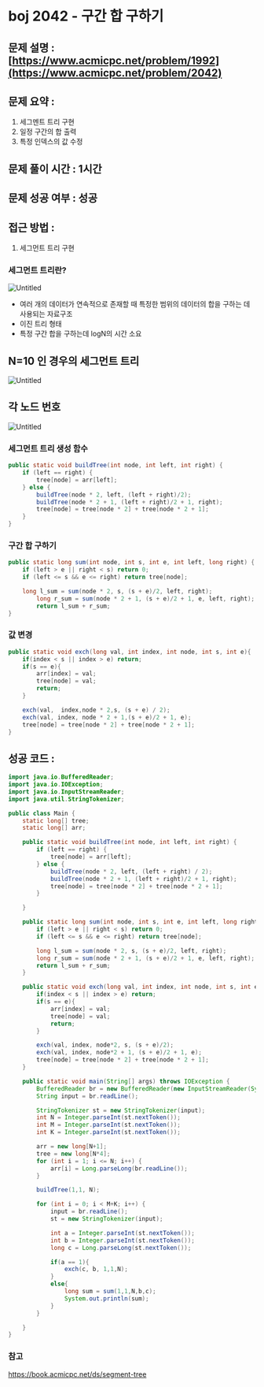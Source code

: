 # boj 2042 - 구간 합 구하기

## 문제 설명 : [https://www.acmicpc.net/problem/1992](https://www.acmicpc.net/problem/2042)

## 문제 요약 :

1. 세그멘트 트리 구현
2. 일정 구간의 합 출력
3. 특정 인덱스의 값 수정

## 문제 풀이 시간 : 1시간

## 문제 성공 여부 : 성공

## 접근 방법 :

1. 세그먼트 트리 구현

### 세그먼트 트리란?

![Untitled](https://prod-files-secure.s3.us-west-2.amazonaws.com/4c7740bd-8bf3-470c-b194-9f3e23fe5b36/6f2c006b-fea0-412a-b5f4-7c46670c64e9/Untitled.png)

- 여러 개의 데이터가 연속적으로 존재할 때 특정한 범위의 데이터의 합을 구하는 데 사용되는 자료구조
- 이진 트리 형태
- 특정 구간 합을 구하는데 logN의 시간 소요

## N=10 인 경우의 세그먼트 트리

![Untitled](https://prod-files-secure.s3.us-west-2.amazonaws.com/4c7740bd-8bf3-470c-b194-9f3e23fe5b36/ff101292-9ec2-44b0-8519-29cf9844fec9/Untitled.png)

## 각 노드 번호

![Untitled](https://prod-files-secure.s3.us-west-2.amazonaws.com/4c7740bd-8bf3-470c-b194-9f3e23fe5b36/dcce05ea-836f-4ccd-9724-3541138eef02/Untitled.png)

### 세그먼트 트리 생성 함수

```java
public static void buildTree(int node, int left, int right) {
    if (left == right) {
        tree[node] = arr[left];
    } else {
        buildTree(node * 2, left, (left + right)/2);
        buildTree(node * 2 + 1, (left + right)/2 + 1, right);
        tree[node] = tree[node * 2] + tree[node * 2 + 1];
    }
}
```

### 구간 합 구하기

```java
public static long sum(int node, int s, int e, int left, long right) {
    if (left > e || right < s) return 0;
    if (left <= s && e <= right) return tree[node];

    long l_sum = sum(node * 2, s, (s + e)/2, left, right);
		long r_sum = sum(node * 2 + 1, (s + e)/2 + 1, e, left, right);
		return l_sum + r_sum;
}
```

### 값 변경

```java
public static void exch(long val, int index, int node, int s, int e){
    if(index < s || index > e) return;
    if(s == e){
        arr[index] = val;
        tree[node] = val;
        return;
    }

    exch(val,  index,node * 2,s, (s + e) / 2);
    exch(val, index, node * 2 + 1,(s + e)/2 + 1, e);
    tree[node] = tree[node * 2] + tree[node * 2 + 1];
}
```

## 성공 코드 :

```java
import java.io.BufferedReader;
import java.io.IOException;
import java.io.InputStreamReader;
import java.util.StringTokenizer;

public class Main {
    static long[] tree;
    static long[] arr;

    public static void buildTree(int node, int left, int right) {
        if (left == right) {
            tree[node] = arr[left];
        } else {
            buildTree(node * 2, left, (left + right) / 2);
            buildTree(node * 2 + 1, (left + right)/2 + 1, right);
            tree[node] = tree[node * 2] + tree[node * 2 + 1];
        }

    }

    public static long sum(int node, int s, int e, int left, long right) {
        if (left > e || right < s) return 0;
        if (left <= s && e <= right) return tree[node];

        long l_sum = sum(node * 2, s, (s + e)/2, left, right);
        long r_sum = sum(node * 2 + 1, (s + e)/2 + 1, e, left, right);
        return l_sum + r_sum;
    }

    public static void exch(long val, int index, int node, int s, int e){
        if(index < s || index > e) return;
        if(s == e){
            arr[index] = val;
            tree[node] = val;
            return;
        }

        exch(val, index, node*2, s, (s + e)/2);
        exch(val, index, node*2 + 1, (s + e)/2 + 1, e);
        tree[node] = tree[node * 2] + tree[node * 2 + 1];
    }

    public static void main(String[] args) throws IOException {
        BufferedReader br = new BufferedReader(new InputStreamReader(System.in));
        String input = br.readLine();

        StringTokenizer st = new StringTokenizer(input);
        int N = Integer.parseInt(st.nextToken());
        int M = Integer.parseInt(st.nextToken());
        int K = Integer.parseInt(st.nextToken());

        arr = new long[N+1];
        tree = new long[N*4];
        for (int i = 1; i <= N; i++) {
            arr[i] = Long.parseLong(br.readLine());
        }

        buildTree(1,1, N);

        for (int i = 0; i < M+K; i++) {
            input = br.readLine();
            st = new StringTokenizer(input);

            int a = Integer.parseInt(st.nextToken());
            int b = Integer.parseInt(st.nextToken());
            long c = Long.parseLong(st.nextToken());

            if(a == 1){
                exch(c, b, 1,1,N);
            }
            else{
                long sum = sum(1,1,N,b,c);
                System.out.println(sum);
            }
        }

    }
}
```

### 참고

https://book.acmicpc.net/ds/segment-tree
